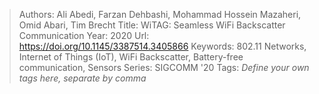 > Authors: Ali Abedi, Farzan Dehbashi, Mohammad Hossein Mazaheri, Omid Abari, Tim Brecht
> Title: WiTAG: Seamless WiFi Backscatter Communication
> Year: 2020
> Url: https://doi.org/10.1145/3387514.3405866
> Keywords: 802.11 Networks, Internet of Things (IoT), WiFi Backscatter, Battery-free communication, Sensors
> Series: SIGCOMM '20
> Tags: *Define your own tags here, separate by comma*
